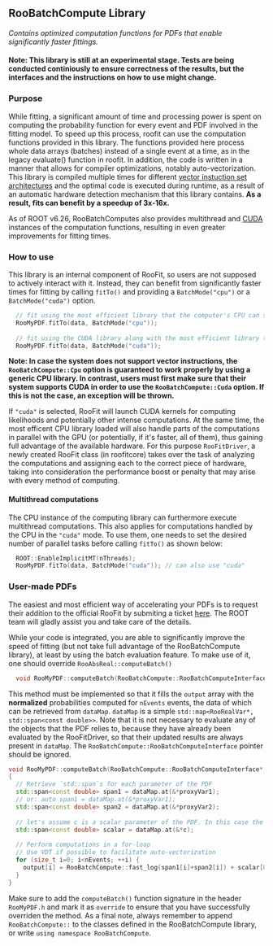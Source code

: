 ## RooBatchCompute Library
_Contains optimized computation functions for PDFs that enable significantly faster fittings._
#### Note: This library is still at an experimental stage. Tests are being conducted continiously to ensure correctness of the results, but the interfaces and the instructions on how to use might change.

### Purpose
While fitting, a significant amount of time and processing power is spent on computing the probability function for every event and PDF involved in the fitting model. To speed up this process, roofit can use the computation functions provided in this library. The functions provided here process whole data arrays (batches) instead of a single event at a time, as in the legacy evaluate() function in roofit. In addition, the code is written in a manner that allows for compiler optimizations, notably auto-vectorization. This library is compiled multiple times for different [vector instuction set architectures](https://en.wikipedia.org/wiki/SIMD) and the optimal code is executed during runtime, as a result of an automatic hardware detection mechanism that this library contains. **As a result, fits can benefit by a speedup of 3x-16x.**

As of ROOT v6.26, RooBatchComputes also provides multithread and [CUDA](https://en.wikipedia.org/wiki/CUDA) instances of the computation functions, resulting in even greater improvements for fitting times.

### How to use
This library is an internal component of RooFit, so users are not supposed to actively interact with it. Instead, they can benefit from significantly faster times for fitting by calling `fitTo()` and providing a `BatchMode("cpu")` or a `BatchMode("cuda")` option. 
```c++
  // fit using the most efficient library that the computer's CPU can support
  RooMyPDF.fitTo(data, BatchMode("cpu")); 
  
  // fit using the CUDA library along with the most efficient library that the computer's CPU can support
  RooMyPDF.fitTo(data, BatchMode("cuda")); 
```
**Note: In case the system does not support vector instructions, the `RooBatchCompute::Cpu` option is guaranteed to work properly by using a generic CPU library. In contrast, users must first make sure that their system supports CUDA in order to use the `RooBatchCompute::Cuda` option. If this is not the case, an exception will be thrown.**

If `"cuda"` is selected, RooFit will launch CUDA kernels for computing likelihoods and potentially other intense computations. At the same time, the most efficent CPU library loaded will also handle parts of the computations in parallel with the GPU (or potentially, if it's faster, all of them), thus gaining full advantage of the available hardware. For this purpose `RooFitDriver`, a newly created RooFit class (in roofitcore) takes over the task of analyzing the computations and assigning each to the correct piece of hardware, taking into consideration the performance boost or penalty that may arise with every method of computing.

#### Multithread computations
The CPU instance of the computing library can furthermore execute multithread computations. This also applies for computations handled by the CPU in the `"cuda"` mode. To use them, one needs to set the desired number of parallel tasks before calling `fitTo()` as shown below:
```c++
  ROOT::EnableImplicitMT(nThreads);
  RooMyPDF.fitTo(data, BatchMode("cuda")); // can also use "cuda"
```

### User-made PDFs
The easiest and most efficient way of accelerating your PDFs is to request their addition to the official RooFit by submiting a ticket [here](https://github.com/root-project/root/issues/new). The ROOT team will gladly assist you and take care of the details.

While your code is integrated, you are able to significantly improve the speed of fitting (but not take full advantage of the RooBatchCompute library), at least by using the batch evaluation feature.
To make use of it, one should override `RooAbsReal::computeBatch()`
```c++
  void RooMyPDF::computeBatch(RooBatchCompute::RooBatchComputeInterface*, double* output, size_t nEvents, RooBatchCompute::DataMap& dataMap) const
```
This method must be implemented so that it fills the `output` array with the **normalized** probabilities computed for `nEvents` events, the data of which can be retrieved from `dataMap`. `dataMap` is a simple `std::map<RooRealVar*, std::span<const double>>`. Note that it is not necessary to evaluate any of the objects that the PDF relies to, because they have already been evaluated by the RooFitDriver, so that their updated results are always present in `dataMap`. The `RooBatchCompute::RooBatchComputeInterface` pointer should be ignored.

```c++
void RooMyPDF::computeBatch(RooBatchCompute::RooBatchComputeInterface*, double* output, size_t nEvents, RooBatchCompute::DataMap& dataMap) const
{
  // Retrieve `std::span`s for each parameter of the PDF
  std::span<const double> span1 = dataMap.at(&*proxyVar1);
  // or: auto span1 = dataMap.at(&*proxyVar1);
  std::span<const double> span2 = dataMap.at(&*proxyVar2);
  
  // let's assume c is a scalar parameter of the PDF. In this case the dataMap contains a std::span with only one value.
  std::span<const double> scalar = dataMap.at(&*c);
  
  // Perform computations in a for-loop
  // Use VDT if possible to facilitate auto-vectorization
  for (size_t i=0; i<nEvents; ++i) {
    output[i] = RooBatchCompute::fast_log(span1[i]+span2[i]) + scalar[0]; //scalar is a std::span of length 1
  }
}
```
Make sure to add the `computeBatch()` function signature in the header `RooMyPDF.h` and mark it as `override` to ensure that you have successfully overriden the method. As a final note, always remember to append `RooBatchCompute::` to the classes defined in the RooBatchCompute library, or write `using namespace RooBatchCompute`.
